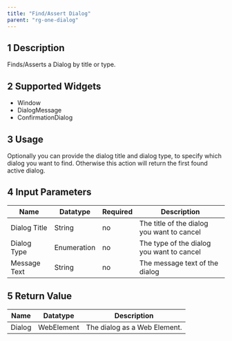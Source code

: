 ```yaml
---
title: "Find/Assert Dialog"
parent: "rg-one-dialog"
---
```


## 1 Description

Finds/Asserts a Dialog by title or type.

## 2 Supported Widgets

 + Window
 + DialogMessage
 + ConfirmationDialog

## 3 Usage

Optionally you can provide the dialog title and dialog type, to specify which dialog you want to find. Otherwise this action will return the first found active dialog.

## 4 Input Parameters

Name | Datatype | Required | Description
--- | --- | --- | ---
Dialog Title | String | no | The title of the dialog you want to cancel
Dialog Type | Enumeration | no | The type of the dialog you want to cancel
Message Text | String | no | The message text of the dialog

## 5 Return Value

Name | Datatype | Description
--- | --- | ---
Dialog | WebElement | The dialog as a Web Element.
